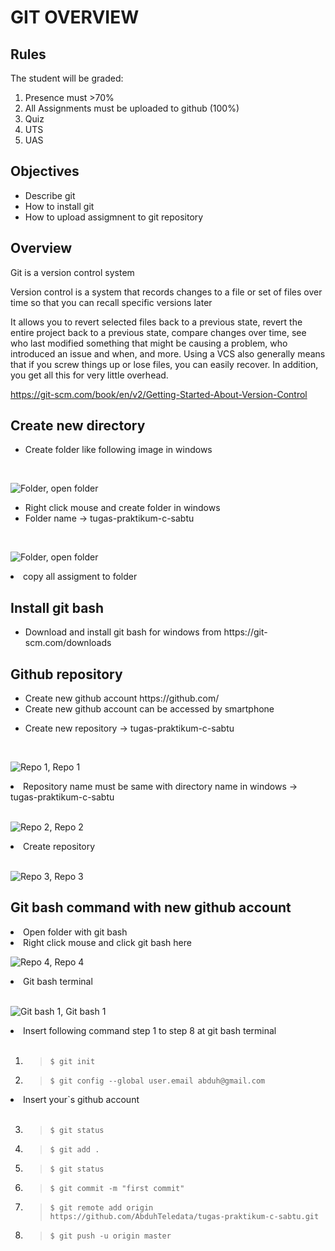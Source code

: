 # GIT OVERVIEW
## Rules

The student will be graded:

<ol>
    <li>Presence must >70%</li>
    <li>All Assignments must be uploaded to github (100%)</li>
    <li>Quiz</li>
    <li>UTS</li>
    <li>UAS</>
</ol>

## Objectives

<ul>
    <li>Describe git</li>
    <li>How to install git</li>
    <li>How to upload assigmnent to git repository</li>
</ul>

## Overview

Git is a version control system

Version control is a system that records changes to a file or set of files over time so that you can recall specific versions later

It allows you to revert selected files back to a previous state, revert the entire project back to a previous state, compare changes over time, see who last modified something that might be causing a problem, who introduced an issue and when, and more. Using a VCS also generally means that if you screw things up or lose files, you can easily recover. In addition, you get all this for very little overhead.

https://git-scm.com/book/en/v2/Getting-Started-About-Version-Control

## Create new directory

<ul>
    <li>Create folder like following image in windows</li>
</ul>
<br>

![Folder, open folder](/images/foldertugassabtu.png)

<ul>
    <li>Right click mouse and create folder in windows</li>
    <li>Folder name -> tugas-praktikum-c-sabtu</li>
</ul>
<br>

![Folder, open folder](/images/newfolder.png)

<li>copy all assigment to folder </li>

## Install git bash

<ul>
    <li>Download and install git bash for windows from https://git-scm.com/downloads</li>
</ul>

## Github repository

<ul>
    <li>Create new github account https://github.com/</li>
    <li>Create new github account can be accessed by smartphone</li>
</ul>

<ul>
     <li>Create new repository -> tugas-praktikum-c-sabtu</li>
</ul>
<br>

![Repo 1, Repo 1](/images/repo1.png)

<li>Repository name must be same with directory name in windows -> tugas-praktikum-c-sabtu </li>
<br>

![Repo 2, Repo 2](/images/repo2.png)

<li>Create repository</li>
<br>

![Repo 3, Repo 3](/images/repo3.png)

## Git bash command with new github account
    
<li>Open folder with git bash</li>
<li>Right click mouse and click git bash here</li>

![Repo 4, Repo 4](/images/repo4.png)

<li>Git bash terminal</li>
<br>

![Git bash 1, Git bash 1](/images/gitbash1.png)

<li>Insert following command step 1 to step 8 at git bash terminal</li>
<br>

1. > `$ git init`
2. > `$ git config --global user.email abduh@gmail.com`

<li>Insert your`s github account</li>
<br>

3. > `$ git status`
4. > `$ git add .`
5. > `$ git status`
6. > `$ git commit -m "first commit"`
7. > `$ git remote add origin https://github.com/AbduhTeledata/tugas-praktikum-c-sabtu.git`
8. > `$ git push -u origin master`